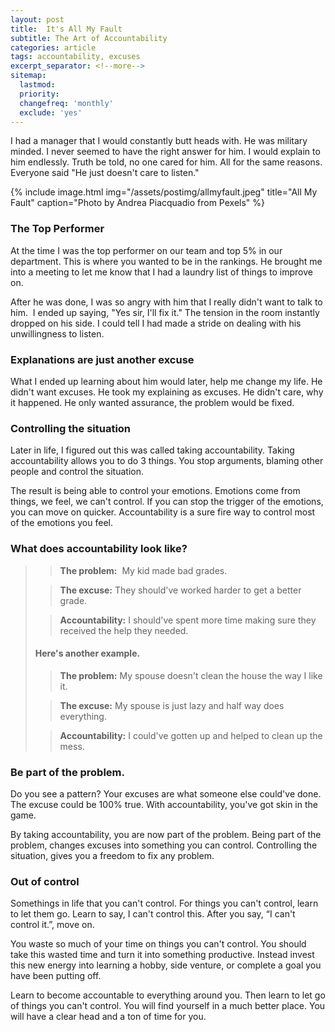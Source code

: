 ```yaml
---
layout: post
title:  It's All My Fault
subtitle: The Art of Accountability
categories: article
tags: accountability, excuses
excerpt_separator: <!--more-->
sitemap:
  lastmod: 
  priority: 
  changefreq: 'monthly'
  exclude: 'yes'
---
```

I had a manager that I would constantly butt heads with. He was military minded. I never seemed to have the right answer for him. I would explain to him endlessly. 
Truth be told, no one cared for him. All for the same reasons. Everyone said "He just doesn't care to listen." <!--more-->

{% include image.html
  img="/assets/postimg/allmyfault.jpeg"
  title="All My Fault"
  caption="Photo by Andrea Piacquadio from Pexels" %}

### The Top Performer  
At the time I was the top performer on our team and top 5% in our department. This is where you wanted to be in the rankings. He brought me into a meeting to let me know that I had a laundry list of things to improve on. 

After he was done, I was so angry with him that I really didn't want to talk to him.  I ended up saying, "Yes sir, I'll fix it." The tension in the room instantly dropped on his side. I could tell I had made a stride on dealing with his unwillingness to listen.


### Explanations are just another excuse 
What I ended up learning about him would later, help me change my life. He didn't want excuses. He took my explaining as excuses. He didn't care, why it happened. He only wanted assurance, the problem would be fixed. 


### Controlling the situation  
Later in life, I figured out this was called taking accountability. Taking accountability allows you to do 3 things. You stop arguments, blaming other people and control the situation.

The result is being able to control your emotions. Emotions come from things, we feel, we can't control. If you can stop the trigger of the emotions, you can move on quicker. Accountability is a sure fire way to control most of the emotions you feel.  


### What does accountability look like?  
>>  **The problem:**  My kid made bad grades.
>    
>>  **The excuse:** They should've worked harder to get a better grade.
>   
>>  **Accountability:** I should've spent more time making sure they received the help they needed.  
>     
> #### Here's another example.
>>  **The problem:** My spouse doesn't clean the house the way I like it.
>     
>>  **The excuse:** My spouse is just lazy and half way does everything.
>   
>>  **Accountability:** I could've gotten up and helped to clean up the mess. 

  
### Be part of the problem.  
Do you see a pattern? Your excuses are what someone else could've done. The excuse could be 100% true. With accountability, you've got skin in the game. 

By taking accountability, you are now part of the problem. Being part of the problem, changes excuses into something you can control. Controlling the situation, gives you a freedom to fix any problem. 


### Out of control
Somethings in life that you can't control. For things you can't control, learn to let them go. Learn to say, I can't control this. After you say, “I can't control it.”, move on. 

You waste so much of your time on things you can't control. You should take this wasted time and turn it into something productive. Instead invest this new energy into learning a hobby, side venture, or complete a goal you have been putting off.

Learn to become accountable to everything around you. Then learn to let go of things you can't control. You will find yourself in a much better place. You will have a clear head and a ton of time for you.
